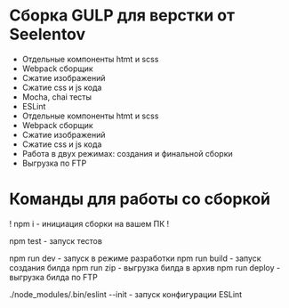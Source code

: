 <h1>Сборка GULP для верстки от Seelentov</h1>

- Отдельные компоненты htmt и scss
- Webpack сборщик
- Сжатие изображений
- Сжатие css и js кода
- Mocha, chai тесты
- ESLint
- Отдельные компоненты htmt и scss
- Webpack сборщик
- Сжатие изображений
- Сжатие css и js кода
- Работа в двух режимах: создания и финальной сборки
- Выгрузка по FTP


<h1>Команды для работы со сборкой</h1>

! npm i - инициация сборки на вашем ПК !

npm test - запуск тестов

npm run dev - запуск в режиме разработки
npm run build - запуск создания билда
npm run zip - выгрузка билда в архив
npm run deploy - выгрузка билда по FTP

./node_modules/.bin/eslint --init - запуск конфигурации ESLint

